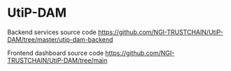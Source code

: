 # UtiP-DAM

Backend services source code https://github.com/NGI-TRUSTCHAIN/UtiP-DAM/tree/master/utip-dam-backend

Frontend dashboard source code https://github.com/NGI-TRUSTCHAIN/UtiP-DAM/tree/main
